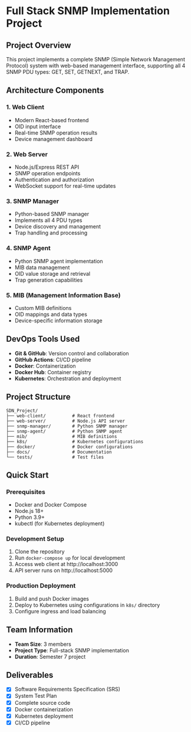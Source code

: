 # Full Stack SNMP Implementation Project

## Project Overview
This project implements a complete SNMP (Simple Network Management Protocol) system with web-based management interface, supporting all 4 SNMP PDU types: GET, SET, GETNEXT, and TRAP.

## Architecture Components

### 1. Web Client
- Modern React-based frontend
- OID input interface
- Real-time SNMP operation results
- Device management dashboard

### 2. Web Server
- Node.js/Express REST API
- SNMP operation endpoints
- Authentication and authorization
- WebSocket support for real-time updates

### 3. SNMP Manager
- Python-based SNMP manager
- Implements all 4 PDU types
- Device discovery and management
- Trap handling and processing

### 4. SNMP Agent
- Python SNMP agent implementation
- MIB data management
- OID value storage and retrieval
- Trap generation capabilities

### 5. MIB (Management Information Base)
- Custom MIB definitions
- OID mappings and data types
- Device-specific information storage

## DevOps Tools Used
- **Git & GitHub**: Version control and collaboration
- **GitHub Actions**: CI/CD pipeline
- **Docker**: Containerization
- **Docker Hub**: Container registry
- **Kubernetes**: Orchestration and deployment

## Project Structure
```
SDN_Project/
├── web-client/          # React frontend
├── web-server/          # Node.js API server
├── snmp-manager/        # Python SNMP manager
├── snmp-agent/          # Python SNMP agent
├── mib/                 # MIB definitions
├── k8s/                 # Kubernetes configurations
├── docker/              # Docker configurations
├── docs/                # Documentation
└── tests/               # Test files
```

## Quick Start

### Prerequisites
- Docker and Docker Compose
- Node.js 18+
- Python 3.9+
- kubectl (for Kubernetes deployment)

### Development Setup
1. Clone the repository
2. Run `docker-compose up` for local development
3. Access web client at http://localhost:3000
4. API server runs on http://localhost:5000

### Production Deployment
1. Build and push Docker images
2. Deploy to Kubernetes using configurations in `k8s/` directory
3. Configure ingress and load balancing

## Team Information
- **Team Size**: 3 members
- **Project Type**: Full-stack SNMP implementation
- **Duration**: Semester 7 project

## Deliverables
- [x] Software Requirements Specification (SRS)
- [x] System Test Plan
- [x] Complete source code
- [x] Docker containerization
- [x] Kubernetes deployment
- [x] CI/CD pipeline
